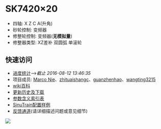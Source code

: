 # SK7420×20
* 四轴: X Z C A(升角)
* 砂轮控制: 变频器
* 修整轮控制: 变频器(**无模拟量**)
* 修整器类型: XZ差补 双圆弧 单滚轮

## 快速访问
* [进度统计](https://nie11kun.github.io/Programing_NC/)-->*截止 2016-08-12 13:46:35*
* 项目成员: [Marco Nie](https://github.com/nie11kun)、[zhituaishangc](https://github.com/zhituaishangc)、[guanzhenhao](https://github.com/guanzhenhao)、[wangting3215](https://github.com/wangting3215)
* [wiki百科](https://github.com/nie11kun/Programing_NC/wiki)
* [更新历史及下载](https://github.com/nie11kun/Programing_NC/releases)
* [参数含义索引表](https://github.com/nie11kun/Programing_NC/blob/master/Parameter_Index.md)
* [SinuTrain配置样例](https://github.com/nie11kun/Programing_NC/wiki/SinuTrain导出文件样例)
* [反馈通道](https://github.com/nie11kun/Programing_NC/issues)(请详细描述问题或意见细节)


![](https://i.imgur.com/Yc8JG.gif)
